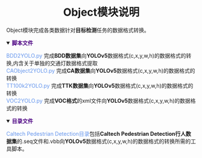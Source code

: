 # <div align="center">Object模块说明</div>

Object模块完成各类数据针对<b>目标检测</b>任务的数据格式转换。

<details open>
<summary><b><font color=Indigo>脚本文件</font></b></summary>

<font color=CornflowerBlue>BDD2YOLO.py</font> 完成<b>BDD数据集</b>向<b>YOLOv5</b>数据格式(c,x,y,w,h)的数据格式的转换,内含关于单独的交通灯数据格式提取  
<font color=CornflowerBlue>CAObject2YOLO.py</font> 完成<b>CA数据集</b>向<b>YOLOv5</b>数据格式(c,x,y,w,h)的数据格式的转换  
<font color=CornflowerBlue>TT100k2YOLO.py</font> 完成<b>TTK数据集</b>向<b>YOLOv5</b>数据格式(c,x,y,w,h)的数据格式的转换  
<font color=CornflowerBlue>VOC2YOLO.py</font> 完成<b>VOC格式</b>的xml文件向<b>YOLOv5</b>数据格式(c,x,y,w,h)的数据格式的转换
</details>

<p></p>

<details open>
<summary><b><font color=Indigo>目录文件</font></b></summary>

<font color=CornflowerBlue>Caltech Pedestrian Detection目录</font>包括<b>Caltech Pedestrian Detection行人数据集</b>的.seq文件和.vbb向<b>YOLOv5</b>数据格式(c,x,y,w,h)的数据格式的转换所需的工具脚本。
</details>